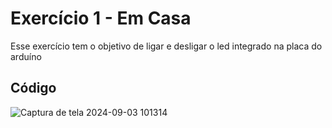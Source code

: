 # Exercício 1 - Em Casa
Esse exercício tem o objetivo de ligar e desligar o led integrado na placa do arduíno
## Código
![Captura de tela 2024-09-03 101314](https://github.com/user-attachments/assets/c6172803-caad-4001-9086-cc8b47a23874)
